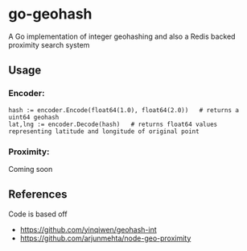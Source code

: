 # go-geohash

A Go implementation of integer geohashing and also a Redis backed proximity search system

## Usage
### Encoder:

    hash := encoder.Encode(float64(1.0), float64(2.0))   # returns a uint64 geohash
    lat,lng := encoder.Decode(hash)   # returns float64 values representing latitude and longitude of original point
### Proximity:
Coming soon

## References
Code is based off 

* https://github.com/yinqiwen/geohash-int
* https://github.com/arjunmehta/node-geo-proximity